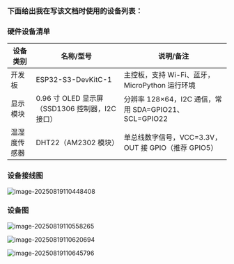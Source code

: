 ### 下面给出我在写该文档时使用的设备列表：

### 硬件设备清单

| 设备类别      | 名称/型号                                  | 说明/备注 |
|---------------|--------------------------------------------|-----------|
| 开发板        | ESP32-S3-DevKitC-1                         | 主控板，支持 Wi-Fi、蓝牙，MicroPython 运行环境 |
| 显示模块      | 0.96 寸 OLED 显示屏（SSD1306 控制器，I2C 接口） | 分辨率 128×64，I2C 通信，常用 SDA=GPIO21、SCL=GPIO22 |
| 温湿度传感器  | DHT22（AM2302 模块）                       | 单总线数字信号，VCC=3.3V，OUT 接 GPIO（推荐 GPIO5） |

### 设备接线图

![image-20250819110448408](https://oss.yanquankun.cn/oss-cdn/img/image-20250819110448408.png!watermark)

### 设备图

![image-20250819110558265](https://oss.yanquankun.cn/oss-cdn/img/image-20250819110558265.png!watermark)

![image-20250819110620694](https://oss.yanquankun.cn/oss-cdn/img/image-20250819110620694.png!watermark)

![image-20250819110645796](https://oss.yanquankun.cn/oss-cdn/img/image-20250819110645796.png!watermark)